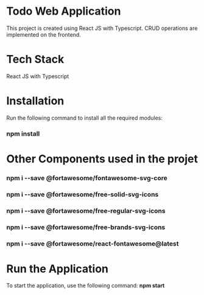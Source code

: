 # Todo Web Application
This project is created using React JS with Typescript. CRUD operations are implemented on the frontend.

# Tech Stack
React JS with Typescript

# Installation
Run the following command to install all the required modules: <br/>
### npm install

# Other Components used in the projet

### npm i --save @fortawesome/fontawesome-svg-core<br/>
### npm i --save @fortawesome/free-solid-svg-icons<br/>
### npm i --save @fortawesome/free-regular-svg-icons<br/>
### npm i --save @fortawesome/free-brands-svg-icons<br/>
### npm i --save @fortawesome/react-fontawesome@latest

# Run the Application
To start the application, use the following command:
**npm start**